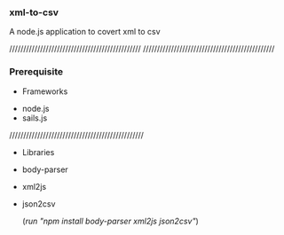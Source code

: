 ### xml-to-csv

A node.js application to covert xml to csv

///////////////////////////////////////////////
///////////////////////////////////////////////

### Prerequisite

- Frameworks

* node.js
* sails.js

////////////////////////////////////////////////

- Libraries

* body-parser
* xml2js
* json2csv

  (_run "npm install body-parser xml2js json2csv"_)
